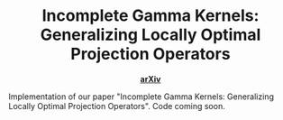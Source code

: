 <h1 align="center">Incomplete Gamma Kernels: Generalizing Locally Optimal Projection Operators</h1>

<b>
<p align="center">
<a style="font-weight:bold" href="https://arxiv.org/abs/2205.01087">arXiv</a>
</p>
</b>

Implementation of our paper "Incomplete Gamma Kernels: Generalizing Locally Optimal Projection Operators". Code coming soon.

